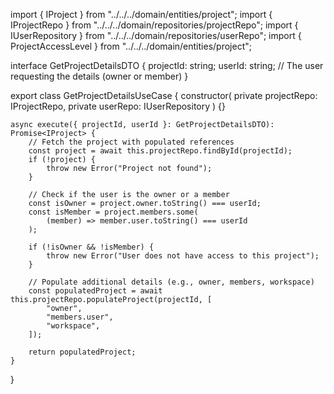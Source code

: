 import { IProject } from "../../../domain/entities/project";
import { IProjectRepo } from "../../../domain/repositories/projectRepo";
import { IUserRepository } from "../../../domain/repositories/userRepo";
import { ProjectAccessLevel } from "../../../domain/entities/project";

interface GetProjectDetailsDTO {
    projectId: string;
    userId: string; // The user requesting the details (owner or member)
}

export class GetProjectDetailsUseCase {
    constructor(
        private projectRepo: IProjectRepo,
        private userRepo: IUserRepository
    ) {}

    async execute({ projectId, userId }: GetProjectDetailsDTO): Promise<IProject> {
        // Fetch the project with populated references
        const project = await this.projectRepo.findById(projectId);
        if (!project) {
            throw new Error("Project not found");
        }

        // Check if the user is the owner or a member
        const isOwner = project.owner.toString() === userId;
        const isMember = project.members.some(
            (member) => member.user.toString() === userId
        );

        if (!isOwner && !isMember) {
            throw new Error("User does not have access to this project");
        }

        // Populate additional details (e.g., owner, members, workspace)
        const populatedProject = await this.projectRepo.populateProject(projectId, [
            "owner",
            "members.user",
            "workspace",
        ]);

        return populatedProject;
    }
}